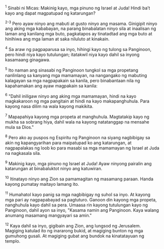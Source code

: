 <sup>1</sup>
Sinabi ni Micas: Makinig kayo, mga pinuno ng Israel at Juda! Hindi baʼt kayo ang dapat magpatupad ng katarungan? 

<sup>2-3</sup>
Pero ayaw ninyo ang mabuti at gusto ninyo ang masama. Ginigipit ninyo ang aking mga kababayan, na parang binabalatan ninyo sila at inaalisan ng laman ang kanilang mga buto, pagkatapos ay tinatadtad ang mga buto at hinihiwa ang mga laman at saka niluluto at kinakain. 

<sup>4</sup>
Sa araw ng pagpaparusa sa inyo, hihingi kayo ng tulong sa Panginoon, pero hindi niya kayo tutulungan; itatakwil niya kayo dahil sa inyong kasamaang ginagawa. 

<sup>5</sup>
Ito naman ang sinasabi ng Panginoon tungkol sa mga propetang nanlinlang sa kanyang mga mamamayan, na nangangako ng mabuting kalagayan sa mga nagpapakain sa kanila, pero binabantaan nila ng kapahamakan ang ayaw magpakain sa kanila: 

<sup>6</sup>
"Dahil iniligaw ninyo ang aking mga mamamayan, hindi na kayo magkakaroon ng mga pangitain at hindi na kayo makapanghuhula. Para kayong nasa dilim na wala kayong makikita. 

<sup>7</sup>
Mapapahiya kayong mga propeta at manghuhula. Magtatakip kayo ng mukha sa sobrang hiya, dahil wala na kayong natatanggap na mensahe mula sa Dios." 

<sup>8</sup>
Pero ako ay puspos ng Espiritu ng Panginoon na siyang nagbibigay sa akin ng kapangyarihan para maipatupad ko ang katarungan, at nagpapalakas ng loob ko para masabi sa mga mamamayan ng Israel at Juda na nagkasala sila. 

<sup>9</sup>
Makinig kayo, mga pinuno ng Israel at Juda! Ayaw ninyong pairalin ang katarungan at binabaluktot ninyo ang katuwiran. 

<sup>10</sup>
Itinatayo ninyo ang Zion sa pamamagitan ng masamang paraan. Handa kayong pumatay maitayo lamang ito. 

<sup>11</sup>
Humahatol kayo panig sa mga nagbibigay ng suhol sa inyo. At kayong mga pari ay nagpapabayad sa pagtuturo. Ganoon din kayong mga propeta, nanghuhula kayo dahil sa pera. Umaasa rin kayong tutulungan kayo ng Panginoon, dahil ayon sa inyo, "Kasama namin ang Panginoon. Kaya walang anumang masamang mangyayari sa amin." 

<sup>12</sup>
Kaya dahil sa inyo, gigibain ang Zion, ang lungsod ng Jerusalem. Magiging katulad ito ng inararong bukid, at magiging bunton ng mga gumuhong gusali. At magiging gubat ang bundok na kinatatayuan ng templo.